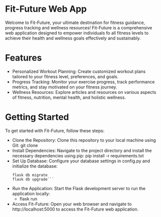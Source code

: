 # Fit-Future Web App

Welcome to Fit-Future, your ultimate destination for fitness guidance, progress tracking and wellness resources! Fit-Future is a comprehensive web application designed to empower individuals fo all fitness levels to achieve their health and wellness goals effectively and sustainably.

# Features

- Personalized Workout Planning: Create customized workout plans tailored to your fitness level, preferences, and goals.
- Progress Tracking: Monitor your exercise progress, track performance metrics, and stay motivated on your fitness journey.
- Wellness Resources: Explore articles and resources on various aspects of fitness, nutrition, mental health, and holistic wellness.

# Getting Started 

To get started with Fit-Future, follow these steps:

- Clone the Repository: Clone this repository to your local machine using Git:
    git clone <repository-url>
- Install Dependencies: Navigate to the project directory and install the necessary dependencies using pip:
    pip install -r requirements.txt
- Set Up Database: Configure your database settings in config.py and initialize the database:
    ```flask db init
    flask db migrate
    flask db upgrade```
- Run the Application: Start the Flask development server to run the application locally:
    - flask run
- Access Fit-Future: Open your web browser and navigate to http://localhost:5000 to access the Fit-Future web application.
